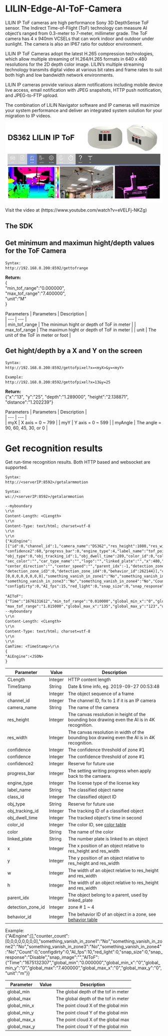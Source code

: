 # LILIN-Edge-AI-ToF-Camera
LILIN IP ToF cameras are high performance Sony 3D DepthSense ToF sensor. The Indirect Time-of-Flight (ToF) technology can measure AI object’s ranged from 0.3-meter to 7-meter, millimeter grade. The ToF camera has 4 x 940nm VCSELs that can work indoor and outdoor under sunlight.  The camera is also an IP67 ratio for outdoor environment.

LILIN IP ToF Cameras adopt the latest H.265 compression technologies, which allow multiple streaming of H.264/H.265 formats in 640 x 480 resolutions for the 2D depth color image. LILIN’s multiple streaming technology transmits digital video at various bit rates and frame rates to suit both high and low bandwidth network environments.

LILIN IP cameras provide various alarm notifications including mobile device live access, email notification with JPEG snapshots, HTTP push notification, and JPEG-to-FTP upload.

The combination of LILIN Navigator software and IP cameras will maximize your system performance and deliver an integrated system solution for your migration to IP videos.

![image](https://github.com/LILINOpenGitHub/LILIN-Edge-AI-ToF-Camera/blob/main/image/ds632.jpg)
<p>
Visit the video at (https://www.youtube.com/watch?v=eVELFj-NKZg)
</p>

## The SDK

## Get minimum and maximun hight/depth values for the ToF Camera
```
Syntax:
http://192.168.0.200:8592/gettofrange
```
<strong>Return: </strong> <BR>
{ <BR>
"min_tof_range":"0.000000",  <BR>
"max_tof_range":"7.400000", <BR>
"unit":"M" <BR>
} <BR>

Parameters
| Parameters	|  Description 	|	 
| ---  		|  ---  	|  
| min_tof_range   		| The minimun hight or depth of ToF in meter		| 
| max_tof_range 		| The maximun hight or depth of ToF in meter | 
| unit 		| The unit of the ToF in meter or foot 	| 
  
## Get hight/depth by a X and Y on the screen
```
Syntax:
http://192.168.0.200:8592/gettofpixel?x=<myX>&y=<myY>
```
```
Example:
http://192.168.0.200:8592/gettofpixel?x=13&y=25
```
<strong>Return: </strong> <BR>
{"x":"13", "y":"25", "depth":"1.289000", "height":"2.138871", "distance":"1.202239"}

Parameters
| Parameters	|  Description 	|	 
| ---  		|  ---  	|  
| myX   		| X axis = 0 ~ 799		| 
| myY 		| Y axis = 0 ~ 599	| 
| myAngle 		| The angle = 90, 60, 45, 30, or 0  	| 

#  Get recognition results
Get run-time recognition results.  Both HTTP based and websocket are supported.
```
Syntax: 
http://<serverIP:8592>/getalarmmotion
```

```
Syntax: 
ws://<serverIP:8592>/getalarmmotion
```
	
```
--myboundary
\r\n
Content-Length: <CLength>
\r\n
Content-Type: text/html; charset=utf-8
\r\n
\r\n
{"AiEngine":
[{"id":0,"channel_id":1,"camera_name":"DS362","res_height":1080,"res_width":1920,"confidence":60,
"confidence2":60,"progress_bar":0,"engine_type":4,"label_name":"tof_point","class_id":1000,
"obj_type":0,"obj_tracking_id":1,"obj_dwell_time":289,"color_id":0,"color":"","sec_color_id":0,
"sec_color":"","car_type_name":"","logo":"","linked_plate":"","x":480,"y":270,"w":960,"h":540,
"center_direction":"","center_speed":"","parent_idx":-1,"detection_zone_id":1,"detection_zone_id2":0,
"detection_zone_id3":0,"detection_zone_id4":0,"behavior_id":262144}],"counter_count":[0,0,0,0,0,0,0,0],"something_vanish_in_zone1":"No","something_vanish_in_zone2":"No",
"something_vanish_in_zone3":"No","something_vanish_in_zone4":"No","Count":1,
"configdirty":0,"AI_fps":15,"red_light":0,"snap_size":0,"snap_response":"Disable","snap_image":"",

"AIToF":{"Time":"1676131612","min_tof_range":"0.010000","global_min_x":"0","global_min_y":"0",
"max_tof_range":"1.815000","global_max_x":"135","global_max_y":"123","unit":"m"}}
--myboundary
\r\n
Content-Length: <CLength>
\r\n
Content-Type: text/html; charset=utf-8
\r\n
\r\n
CamTime: <TimeStamp>\r\n
{
"AiEngine":<JSON>
}
```

| Parameter	| Value  | Description | 
| --- |  --- |  --- | 
| CLength	| Integer| HTTP content length| 
| TimeStamp	| String | Date & time info, eg. 2019-09-27 00:53:48| 
| id | Integer | The object sequence of a frame |
| channel_id | Integer | The channel ID, fix to 1 if it is an IP camera |
| camera_name | String | The name of the camera |
| res_height | Integer | The canvas resolution in height of the bounding box drawing even the AI is in 4K recognition. |
| res_width | Integer | The canvas resolution in width of the bounding box drawing even the AI is in 4K recognition. |
| confidence | Integer | The confidence threshold of zone #1 |
| confidence | Integer | The confidence threshold of zone #1 |
| confidence2 | Integer | Reserve for future use |
| progress_bar | Integer | The setting writing progress when apply back to the camaera. |
| engine_type | Integer | The license type of the license key |
| label_name | String | The classified object name |
| class_id | Integer | The classified object ID |
| obj_type | String | Reserve for future use |
| obj_tracking_id | Integer | The tracking ID of a classified object |
| obj_dwell_time | Integer | The tracked object's time in second |
| color_id | Integer | The color ID, see [color table](https://github.com/LILINOpenGitHub/LILIN-Edge-Aida-Camera/blob/main/Color%20ID/ColorID.json) |
| color | String | The name of the color |
| linked_plate | String | The number plate is linked to an object |
| x | Integer | The x position of an object relative to res_height and res_width |
| y | Integer | The y position of an object relative to res_height and res_width |
| w | Integer | The width of an object relative to res_height and res_width |
| h | Integer | The width of an object relative to res_height and res_width |
| parent_idx | Integer | The object belong to a parent, used by linked_plate |
| detection_zone_id | Integer | zone # 1 ~ 4 |
| behavior_id | Integer | The behavior ID of an object in a zone, see [behavior table](https://github.com/LILINOpenGitHub/LILIN-Edge-Aida-Camera/blob/main/behaviorID/behaviorID.json) |

Example: <BR>
{"AiEngine":[],"counter_count":[0,0,0,0,0,0,0,0],"something_vanish_in_zone1":"No","something_vanish_in_zone2":"No","something_vanish_in_zone3":"No","something_vanish_in_zone4":"No","Count":0,"configdirty":0,"AI_fps":10,"red_light":0,"snap_size":0,"snap_response":"Disable","snap_image":"","AIToF":{"Time":"1675132307","global_min":"0.000000","global_min_x":"0","global_min_y":"0","global_max":"7.400000","global_max_x":"0","global_max_y":"0","unit":"m"}}

| Parameter	| Value  | Description | 
| --- |  --- |  --- | 
|global_min | | The global depth of the tof in meter|
|global_max | | The global depth of the tof in meter|
|global_min_x | | The point cloud X of the global min |
|global_min_y | | The point cloud Y of the global min |
|global_max_x | | The point cloud X of the global max |
|global_max_y | | The point cloud Y of the global min |
	
	


